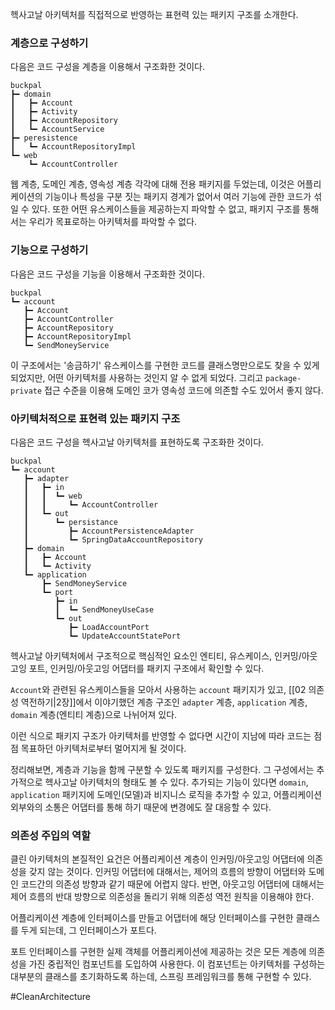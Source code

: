 헥사고날 아키텍처를 직접적으로 반영하는 표현력 있는 패키지 구조를 소개한다.
### 계층으로 구성하기
다음은 코드 구성을 계층을 이용해서 구조화한 것이다.
```
buckpal
┣━ domain
┃   ┣━ Account
┃   ┣━ Activity
┃   ┣━ AccountRepository
┃   ┗━ AccountService
┣━ peresistence
┃   ┗━ AccountRepositoryImpl
┗━ web
	┗━ AccountController
```
웹 계층, 도메인 계층, 영속성 계층 각각에 대해 전용 패키지를 두었는데, 이것은 어플리케이션의 기능이나 특성을 구분 짓는 패키지 경계가 없어서 여러 기능에 관한 코드가 섞일 수 있다. 또한 어떤 유스케이스들을 제공하는지 파악할 수 없고, 패키지 구조를 통해서는 우리가 목표로하는 아키텍처를 파악할 수 없다.
### 기능으로 구성하기
다음은 코드 구성을 기능을 이용해서 구조화한 것이다.
```
buckpal
┗━ account
   ┣━ Account
   ┣━ AccountController
   ┣━ AccountRepository
   ┣━ AccountRepositoryImpl
   ┗━ SendMoneyService
```
이 구조에서는 '송금하기' 유스케이스를 구현한 코드를 클래스명만으로도 찾을 수 있게 되었지만, 어떤 아키텍처를 사용하는 것인지 알 수 없게 되었다. 그리고 `package-private` 접근 수준을 이용해 도메인 코가 영속성 코드에 의존할 수도 있어서 좋지 않다.
### 아키텍처적으로 표현력 있는 패키지 구조
다음은 코드 구성을 헥사고날 아키텍처를 표현하도록 구조화한 것이다.
```
buckpal
┗━ account
   ┣━ adapter
   ┃   ┣━ in  
   ┃   ┃  ┗━ web
   ┃   ┃     ┗━ AccountController
   ┃   ┗━ out
   ┃      ┗━ persistance
   ┃         ┣━ AccountPersistenceAdapter
   ┃         ┗━ SpringDataAccountRepository
   ┣━ domain  
   ┃   ┣━ Account
   ┃   ┗━ Activity
   ┗━ application
       ┣━ SendMoneyService
       ┗━ port
          ┣━ in
          ┃  ┗━ SendMoneyUseCase
          ┗━ out
             ┣━ LoadAccountPort
             ┗━ UpdateAccountStatePort
```
헥사고날 아키텍처에서 구조적으로 핵심적인 요소인 엔티티, 유스케이스, 인커밍/아웃고잉 포트, 인커밍/아웃고잉 어댑터를 패키지 구조에서 확인할 수 있다.

`Account`와 관련된 유스케이스들을 모아서 사용하는 `account` 패키지가 있고, [[02 의존성 역전하기|2장]]에서 이야기했던 계층 구조인 `adapter` 계층, `application` 계층, `domain` 계층(엔티티 계층)으로 나뉘어져 있다. 

이런 식으로 패키지 구조가 아키텍처를 반영할 수 없다면 시간이 지남에 따라 코드는 점점 목표하던 아키텍처로부터 멀어지게 될 것이다.

정리해보면, 계층과 기능을 함께 구분할 수 있도록 패키지를 구성한다. 그 구성에서는 추가적으로 헥사고날 아키텍처의 형태도 볼 수 있다. 추가되는 기능이 있다면 `domain`, `application` 패키지에 도메인(모델)과 비지니스 로직을 추가할 수 있고, 어플리케이션 외부와의 소통은 어댑터를 통해 하기 때문에 변경에도 잘 대응할 수 있다.
### 의존성 주입의 역할
클린 아키텍처의 본질적인 요건은 어플리케이션 계층이 인커밍/아웃고잉 어댑터에 의존성을 갖지 않는 것이다. 인커밍 어댑터에 대해서는, 제어의 흐름의 방향이 어댑터와 도메인 코드간의 의존성 방향과 같기 때문에 어렵지 않다. 반면, 아웃고잉 어댑터에 대해서는 제어 흐름의 반대 방향으로 의존성을 돌리기 위해 의존성 역전 원칙을 이용해야 한다.

어플리케이션 계층에 인터페이스를 만들고 어댑터에 해당 인터페이스를 구현한 클래스를 두게 되는데, 그 인터페이스가 포트다.

포트 인터페이스를 구현한 실제 객체를 어플리케이션에 제공하는 것은 모든 계층에 의존성을 가진 중립적인 컴포넌트를 도입하여 사용한다. 이 컴포넌트는 아키텍처를 구성하는 대부분의 클래스를 초기화하도록 하는데, 스프링 프레임워크를 통해 구현할 수 있다.

#CleanArchitecture 